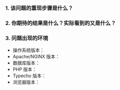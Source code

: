 ### 1. 该问题的重现步骤是什么？

### 2. 你期待的结果是什么？实际看到的又是什么？

### 3. 问题出现的环境

- 操作系统版本：
- Apache/NGINX 版本：
- 数据库版本：
- PHP 版本：
- Typecho 版本：
- 浏览器版本：

[//]: # (如有图片请附上截图)